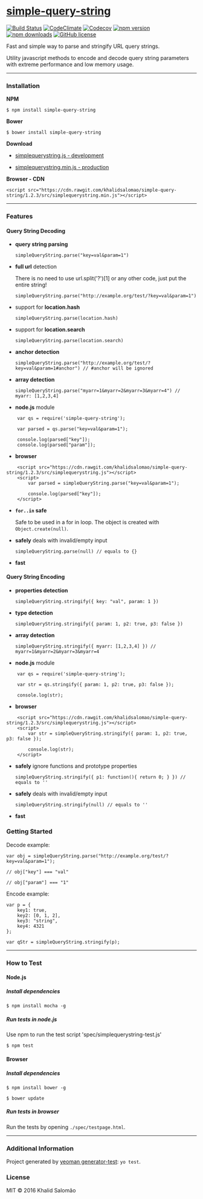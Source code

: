 # [simple-query-string](https://github.com/khalidsalomao/simple-query-string)

[![Build Status](http://img.shields.io/travis/khalidsalomao/simple-query-string/master.svg?style=flat-square)](https://travis-ci.org/khalidsalomao/simple-query-string "See test builds")
[![CodeClimate](http://img.shields.io/codeclimate/github/khalidsalomao/simple-query-string.svg?style=flat-square)](https://codeclimate.com/github/khalidsalomao/simple-query-string 
"CodeClimate")
[![Codecov](http://img.shields.io/codecov/c/github/khalidsalomao/simple-query-string.svg?style=flat-square)](https://codecov.io/gh/khalidsalomao/simple-query-string)
[![npm version](http://img.shields.io/npm/v/simple-query-string.svg?style=flat-square)](https://npmjs.org/package/simple-query-string "View this project on npm")
[![npm downloads](http://img.shields.io/npm/dt/simple-query-string.svg?style=flat-square)](https://npmjs.org/package/simple-query-string "npm downloads")
[![GitHub license](https://img.shields.io/badge/license-MIT-brightgreen.svg?style=flat-square)](https://raw.githubusercontent.com/khalidsalomao/simple-query-string/master/LICENSE.txt)

Fast and simple way to parse and stringify URL query strings.

Utility javascript methods to encode and decode query string parameters with extreme performance and low memory usage.


-----
### Installation


**NPM**

```
$ npm install simple-query-string
```


**Bower**

```
$ bower install simple-query-string
```


**Download**


* [simplequerystring.js - development](https://github.com/khalidsalomao/simple-query-string/releases/download/1.2.3/simplequerystring.js)

* [simplequerystring.min.js - production](https://github.com/khalidsalomao/simple-query-string/releases/download/1.2.3/simplequerystring.min.js)


**Browser - CDN**
```
<script src="https://cdn.rawgit.com/khalidsalomao/simple-query-string/1.2.3/src/simplequerystring.min.js"></script>
```


----
### Features


#### Query String Decoding


* **query string parsing**

    `simpleQueryString.parse("key=val&param=1")`


* **full url** detection

    There is no need to use url.split('?')[1] or any other code, just put the entire string!

    `simpleQueryString.parse("http://example.org/test/?key=val&param=1")`


* support for **location.hash**
    
    `simpleQueryString.parse(location.hash)`


* support for **location.search**
    
    `simpleQueryString.parse(location.search)`


* **anchor detection**
    
    `simpleQueryString.parse("http://example.org/test/?key=val&param=1#anchor") // #anchor will be ignored`


* **array detection**
    
    `simpleQueryString.parse("myarr=1&myarr=2&myarr=3&myarr=4") // myarr: [1,2,3,4]`


* **node.js** module

```
    var qs = require('simple-query-string');

    var parsed = qs.parse("key=val&param=1");
    
    console.log(parsed["key"]);
    console.log(parsed["param"]);

```


* **browser**

```
    <script src="https://cdn.rawgit.com/khalidsalomao/simple-query-string/1.2.3/src/simplequerystring.js"></script>
    <script>
        var parsed = simpleQueryString.parse("key=val&param=1");
            
        console.log(parsed["key"]);
    </script>
```


* **`for..in` safe**

    Safe to be used in a for in loop. The object is created with `Object.create(null)`.


* **safely** deals with invalid/empty input

    `simpleQueryString.parse(null) // equals to {}`


* **fast**
    


#### Query String Encoding


* **properties detection**

    `simpleQueryString.stringify({ key: "val", param: 1 })`


* **type detection**

    `simpleQueryString.stringify({ param: 1, p2: true, p3: false })`


* **array detection**

    `simpleQueryString.stringify({ myarr: [1,2,3,4] }) // myarr=1&myarr=2&myarr=3&myarr=4`


* **node.js** module

```
    var qs = require('simple-query-string');

    var str = qs.stringify({ param: 1, p2: true, p3: false });
    
    console.log(str);

```


* **browser**

```
    <script src="https://cdn.rawgit.com/khalidsalomao/simple-query-string/1.2.3/src/simplequerystring.js"></script>
    <script>
        var str = simpleQueryString.stringify({ param: 1, p2: true, p3: false });
            
        console.log(str);
    </script>
```


* **safely** ignore functions and prototype properties

    `simpleQueryString.stringify({ p1: function(){ return 0; } }) // equals to ''`


* **safely** deals with invalid/empty input

    `simpleQueryString.stringify(null) // equals to ''`

    
* **fast**


### Getting Started

Decode example:
```
var obj = simpleQueryString.parse("http://example.org/test/?key=val&param=1");

// obj["key"] === "val"

// obj["param"] === "1"

```


Encode example:
```
var p = {
    key1: true,
    key2: [0, 1, 2],
    key3: "string",
    key4: 4321
};

var qStr = simpleQueryString.stringify(p);

```

-----
### How to Test


#### Node.js

##### Install dependencies

```
$ npm install mocha -g
```


##### Run tests in node.js

Use npm to run the test script 'spec/simplequerystring-test.js'

```
$ npm test
```


#### Browser

##### Install dependencies

```
$ npm install bower -g

$ bower update
```


##### Run tests in browser

Run the tests by opening `./spec/testpage.html`.


-----
### Additional Information

Project generated by [yeoman generator-test](https://github.com/phillipalexander/generator-test): 
`yo test`.


### License

MIT © 2016 Khalid Salomão
